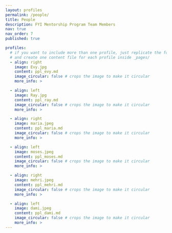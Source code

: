 ```yaml
---
layout: profiles
permalink: /people/
title: People
description: FYI Mentorship Program Team Members
nav: true
nav_order: 7
published: true

profiles:
  # if you want to include more than one profile, just replicate the following block
  # and create one content file for each profile inside _pages/
  - align: right
    image: Evy.jpg
    content: ppl_evy.md
    image_circular: false # crops the image to make it circular
    more_info: >

  - align: left 
    image: Ray.jpg
    content: ppl_ray.md
    image_circular: false # crops the image to make it circular
    more_info: >

  - align: right 
    image: maria.jpeg
    content: ppl_maria.md
    image_circular: false # crops the image to make it circular
    more_info: >

  - align: left
    image: moses.jpeg 
    content: ppl_moses.md
    image_circular: false # crops the image to make it circular
    more_info: >

  - align: right 
    image: mehri.jpeg
    content: ppl_mehri.md
    image_circular: false # crops the image to make it circular
    more_info: >

  - align: left 
    image: dami.jpeg
    content: ppl_dami.md
    image_circular: false # crops the image to make it circular
    more_info: >
---
```


